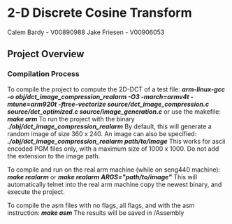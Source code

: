 # 2-D Discrete Cosine Transform
Calem Bardy - V00890988
Jake Friesen - V00906053

## Project Overview

### Compilation Process
To compile the project to compute the 2D-DCT of a test file:
***arm-linux-gcc -o obj/dct_image_compression_realarm  -O3 -march=armv4t -mtune=arm920t -ftree-vectorize  source/dct_image_compression.c source/dct_optimized.c source/image_generation.c***
or use the makefile:
***make arm***
To run the project with the binary
***./obj/dct_image_compression_realarm***
By default, this will generate a random image of size 360 x 240. An image can also be specified:
***./obj/dct_image_compression_realarm path/to/image***
This works for ascii encoded PGM files only, with a maximum size of 1000 x 1000. Do not add the extension to the image path. 

To compile and run on the real arm machine (while on seng440 machine):
***make realarm*** 
or
***make realarm ARGS="path/to/image"***
This will automatically telnet into the real arm machine copy the newest binary, and execute the project. 

To compile the asm files with no flags, all flags, and with the asm instruction:
***make asm***
The results will be saved in /Assembly